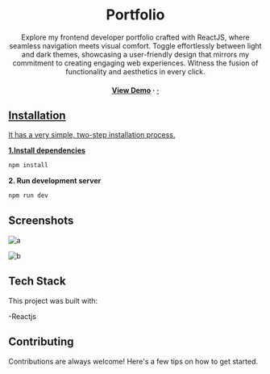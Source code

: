 <div align='center'>


<h1>Portfolio</h1>
<p>Explore my frontend developer portfolio crafted with ReactJS, where seamless navigation meets visual comfort. Toggle effortlessly between light and dark themes, showcasing a user-friendly design that mirrors my commitment to creating engaging web experiences. Witness the fusion of functionality and aesthetics in every click.</p>

<h4> <a href=https://spiffy-gingersnap-55259b.netlify.app/>View Demo</a> <span> · </span> <a href="https://github.com/NadiaRajpoot/CampusCoderProject-Portofolio/blob/master/README.md"><span> · </span>
</div>
  
## Installation

It has a very simple, two-step installation process.

**1.Install dependencies**

```bash
npm install
```

**2. Run development server**

```bash
npm run dev
```


## Screenshots
![a](https://github.com/NadiaRajpoot/CampusCoderProject-Portolio/assets/101450968/b01ea8c0-1d08-4af5-ad52-87256a28a3a4)

![b](https://github.com/NadiaRajpoot/CampusCoderProject-Portolio/assets/101450968/ceb634ae-00f0-4d44-b9ff-9fc627269f49)

## Tech Stack

This project was built with:

-Reactjs



## Contributing

Contributions are always welcome! Here's a few tips on how to get started.


